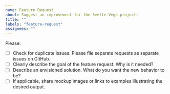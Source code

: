 ```yaml
---
name: Feature Request
about: Suggest an improvement for the Svelte-Vega project.
title: ""
labels: "feature-request"
assignees: ""
---
```


Please:

- [ ] Check for duplicate issues. Please file separate requests as separate issues on GitHub.
- [ ] Clearly describe the goal of the feature request. Why is it needed?
- [ ] Describe an envisioned solution. What do you want the new behavior to be?
- [ ] If applicable, share mockup images or links to examples illustrating the desired output.
